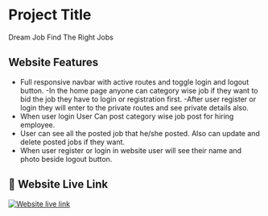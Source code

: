 
# Project Title

Dream Job
Find The Right Jobs


## Website Features 

- Full responsive navbar with active routes and toggle login and logout button.
-In the home page anyone can category wise job if they want to bid the job they have to login or registration first.
-After user register or login they will enter to the private routes and see private details also.
- When user login User Can post category wise job post for hiring employee.
- User can see all the posted job that he/she posted. Also can update and delete posted jobs if they want.
- When user register or login in website user will see their name and photo beside logout button.


## 🔗 Website Live Link
 [![Website live link](https://img.shields.io/badge/DreamJob-000?style=for-the-badge&logo=ko-fi&logoColor=white)](https://dream-job-finder.web.app/)

